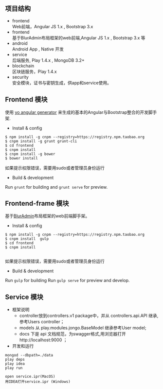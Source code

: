 ## 项目结构   
- frontend    
Web前端，Angular JS 1.x , Bootstrap 3.x
- frontend   
基于BlurAdmin布局框架的web前端,Angular JS 1.x , Bootstrap 3.x 等 
- android   
Android App , Native 开发
- service   
后端服务, Play 1.4.x , MongoDB 3.2+
- blockchain    
区块链服务，Play 1.4.x
- security   
安全模块，证书与密钥生成，供app和service使用。

## Frontend 模块
使用 [yo angular generator](https://github.com/yeoman/generator-angular) 来生成的基本的Angular与Bootstrap整合的开发脚手架.
- Install & config
 ```
 $ npm install -g cnpm --registry=https://registry.npm.taobao.org
 $ cnpm install -g grunt grunt-cli
 $ cd frontend
 $ cnpm install
 $ cnpm install -g bower
 $ bower install
 ```
 如果提示权限错误，需要用sudo或者管理员身份运行

- Build & development


Run `grunt` for building and `grunt serve` for preview.

## Frontend-frame 模块  
基于[BlurAdmin](http://akveo.com/blur-admin/)布局框架的web前端脚手架。

- Install & config      
 ```
 $ npm install -g cnpm --registry=https://registry.npm.taobao.org
 $ cnpm install  gulp 
 $ cd frontend
 $ cnpm install
  
 ```
 如果提示权限错误，需要用sudo或者管理员身份运行

- Build & development    


Run `gulp` for building 
Run `gulp serve` for preview and develop.



## Service 模块
- 框架说明
  - controller放到controllers.v1 package中，并从 controllers.api.API 继承, 参考Users controller；
  - models 从 play.modules.jongo.BaseModel 继承参考User model;
  - docs 下是 api 文档规范，为swagger格式,用浏览器打开 http://localhost:9000 ；
- 开发和运行
```shell
mongod --dbpath=./data
play deps
play idea
play run

open service.ipr(MacOS)
用IDEA打开service.ipr (Windows)

```



